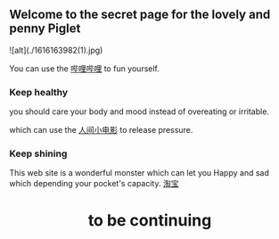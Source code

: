 ## Welcome to the secret page for the lovely and penny Piglet
<div align = "centet">![alt](./1616163982(1).jpg)


You can use the [哔哩哔哩](https://www.bilibili.com/) to fun yourself.

### Keep healthy

you should care your body and mood instead of overeating or irritable.

which can use the [人间小电影](https://www.xvideos.com/) to release pressure.

### Keep shining

This web site is a wonderful monster which can let you Happy and sad which depending your pocket's capacity.
[淘宝](https://www.taobao.com/)

### <h1 align = "center"> to be continuing </h1>
